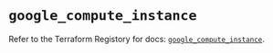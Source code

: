 # `google_compute_instance`

Refer to the Terraform Registory for docs: [`google_compute_instance`](https://registry.terraform.io/providers/hashicorp/google-beta/4.73.2/docs/resources/google_compute_instance).
